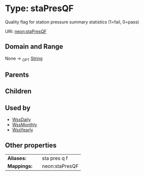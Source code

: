 
# Type: staPresQF


Quality flag for station pressure summary statistics (1=fail, 0=pass)

URI: [neon:staPresQF](https://data.neonscience.org/staPresQF)


## Domain and Range

None ->  <sub>OPT</sub> [String](types/String.md)

## Parents


## Children


## Used by

 * [WssDaily](WssDaily.md)
 * [WssMonthly](WssMonthly.md)
 * [WssYearly](WssYearly.md)

## Other properties

|  |  |  |
| --- | --- | --- |
| **Aliases:** | | sta pres q f |
| **Mappings:** | | neon:staPresQF |

